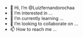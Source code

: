 - 👋 Hi, I’m @Luizfernandorochaa
- 👀 I’m interested in ...
- 🌱 I’m currently learning ...
- 💞️ I’m looking to collaborate on ...
- 📫 How to reach me ...

<!---
Luizfernandorochaa/Luizfernandorochaa is a ✨ special ✨ repository because its `README.md` (this file) appears on your GitHub profile.
You can click the Preview link to take a look at your changes.
--->
